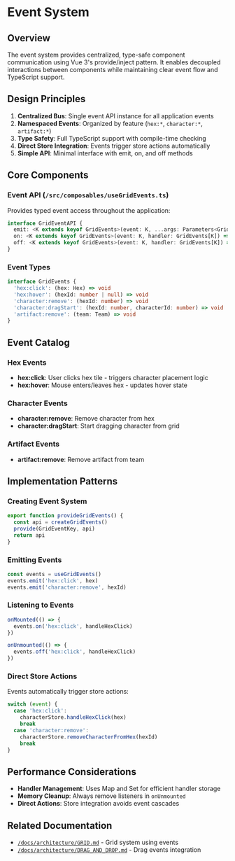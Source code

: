 # Event System

## Overview

The event system provides centralized, type-safe component communication using Vue 3's provide/inject pattern. It enables decoupled interactions between components while maintaining clear event flow and TypeScript support.

## Design Principles

1. **Centralized Bus**: Single event API instance for all application events
2. **Namespaced Events**: Organized by feature (`hex:*`, `character:*`, `artifact:*`)
3. **Type Safety**: Full TypeScript support with compile-time checking
4. **Direct Store Integration**: Events trigger store actions automatically
5. **Simple API**: Minimal interface with emit, on, and off methods

## Core Components

### Event API (`/src/composables/useGridEvents.ts`)

Provides typed event access throughout the application:

```typescript
interface GridEventAPI {
  emit: <K extends keyof GridEvents>(event: K, ...args: Parameters<GridEvents[K]>) => void
  on: <K extends keyof GridEvents>(event: K, handler: GridEvents[K]) => void
  off: <K extends keyof GridEvents>(event: K, handler: GridEvents[K]) => void
}
```

### Event Types

```typescript
interface GridEvents {
  'hex:click': (hex: Hex) => void
  'hex:hover': (hexId: number | null) => void
  'character:remove': (hexId: number) => void
  'character:dragStart': (hexId: number, characterId: number) => void
  'artifact:remove': (team: Team) => void
}
```

## Event Catalog

### Hex Events

- **hex:click**: User clicks hex tile - triggers character placement logic
- **hex:hover**: Mouse enters/leaves hex - updates hover state

### Character Events

- **character:remove**: Remove character from hex
- **character:dragStart**: Start dragging character from grid

### Artifact Events

- **artifact:remove**: Remove artifact from team

## Implementation Patterns

### Creating Event System

```typescript
export function provideGridEvents() {
  const api = createGridEvents()
  provide(GridEventKey, api)
  return api
}
```

### Emitting Events

```typescript
const events = useGridEvents()
events.emit('hex:click', hex)
events.emit('character:remove', hexId)
```

### Listening to Events

```typescript
onMounted(() => {
  events.on('hex:click', handleHexClick)
})

onUnmounted(() => {
  events.off('hex:click', handleHexClick)
})
```

### Direct Store Actions

Events automatically trigger store actions:

```typescript
switch (event) {
  case 'hex:click':
    characterStore.handleHexClick(hex)
    break
  case 'character:remove':
    characterStore.removeCharacterFromHex(hexId)
    break
}
```

## Performance Considerations

- **Handler Management**: Uses Map and Set for efficient handler storage
- **Memory Cleanup**: Always remove listeners in `onUnmounted`
- **Direct Actions**: Store integration avoids event cascades

## Related Documentation

- [`/docs/architecture/GRID.md`](./GRID.md) - Grid system using events
- [`/docs/architecture/DRAG_AND_DROP.md`](./DRAG_AND_DROP.md) - Drag events integration
